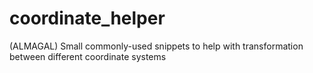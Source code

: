 # coordinate_helper
(ALMAGAL) Small commonly-used snippets to help with transformation between different coordinate systems

